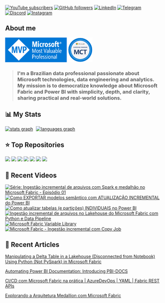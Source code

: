 [![YouTube subscribers](https://img.shields.io/youtube/channel/subscribers/UCst_4Wi9DkGAc28uEPlHHHw?style=for-the-badge&logo=youtube&logoColor=ff0000&colorA=fff&colorB=3f4a5a)](https://www.youtube.com/@alisonpezzott?sub_confirmation=1)
[![GitHub followers](https://img.shields.io/github/followers/alisonpezzott?style=for-the-badge&logo=github&logoColor=000&colorA=fff&colorB=3f4a5a)](https://github.com/alisonpezzott)
[![LinkedIn](https://custom-icon-badges.demolab.com/badge/LinkedIn-0A66C2?logo=linkedin-white&logoColor=fff&style=for-the-badge)](https://linkedin.com/in/alisonpezzott)
[![Telegram](https://img.shields.io/badge/Telegram-2CA5E0?logo=telegram&logoColor=white&style=for-the-badge)](https://t.me/alisonpezzott)
[![Discord](https://img.shields.io/badge/Discord-%235865F2.svg?&logo=discord&logoColor=white&style=for-the-badge)](https://discord.gg/sJTDvWz9sM)
[![Instagram](https://img.shields.io/badge/Instagram-%23E4405F.svg?logo=Instagram&logoColor=white&style=for-the-badge)](https://instagram.com/alisonpezzott)  

## About me  

<div align="left">
  <a href="https://mvp.microsoft.com/pt-BR/MVP/profile/807db423-418d-4c8d-bb59-08732cdbbf34" target="_blank" rel="noreferrer"><img src="assets/mvp.png"  width="200" height="80" alt="Microsoft MVP" /></a>
  <a href="https://learn.microsoft.com/en-us/users/alisonpezzott-4199/transcript" target="_blank" rel="noreferrer"><img src="assets/mct.png"  width="80" height="80" alt="Microsoft Certified Trainer" /></a>
</div>

> ### I'm a Brazilian data professional passionate about Microsoft technologies, data engineering and analytics. My mission is to democratize knowledge about Microsoft Fabric and Power BI with simplicity, depth, and clarity, sharing practical and real-world solutions.
 
## 📊 My Stats  

<div align="left" style="display: flex; flex-direction: row; gap: 10px;">
  <a href="https://github.com/alisonpezzott"><img align="top" src="https://github-readme-stats.vercel.app/api?username=alisonpezzott&hide_title=false&hide_rank=false&show_icons=true&include_all_commits=true&count_private=true&theme=nord&disable_animations=false&locale=en&hide_border=true&order=1" alt="stats graph" /></a>
  <a href="https://github.com/alisonpezzott"><img src="https://github-readme-stats.vercel.app/api/top-langs?username=alisonpezzott&locale=en&hide_title=true&layout=compact&theme=nord&langs_count=10&hide_border=true&order=2&hide=roff,Batchfile&card_width=800" alt="languages graph" /></a>
</div>  

## ⭐ Top Repositories

<div align="left">
  <a href="https://github.com/alisonpezzott/pyfabricops"><img src="https://github-readme-stats.vercel.app/api/pin/?username=alisonpezzott&repo=pyfabricops&theme=nord&hide_border=true" /></a>
  <a href="https://github.com/alisonpezzott/pyfabricops-examples"><img src="https://github-readme-stats.vercel.app/api/pin/?username=alisonpezzott&repo=pyfabricops-examples&theme=nord&hide_border=true" /></a>
  <a href="https://github.com/alisonpezzott/pbi-docs"><img src="https://github-readme-stats.vercel.app/api/pin/?username=alisonpezzott&repo=pbi-docs&theme=nord&hide_border=true" /></a>
  <a href="https://github.com/alisonpezzott/pbi-ci-cd-isv-multi-tenant"><img src="https://github-readme-stats.vercel.app/api/pin/?username=alisonpezzott&repo=pbi-ci-cd-isv-multi-tenant&theme=nord&hide_border=true" /></a>
  <a href="https://github.com/alisonpezzott/power_bi_projects_workflow"><img src="https://github-readme-stats.vercel.app/api/pin/?username=alisonpezzott&repo=power_bi_projects_workflow&theme=nord&hide_border=true" /></a>
  <a href="https://github.com/alisonpezzott/calendar"><img src="https://github-readme-stats.vercel.app/api/pin/?username=alisonpezzott&repo=calendar&theme=nord&hide_border=true" /></a>
  <a href="https://github.com/alisonpezzott/useful-snippets"><img src="https://github-readme-stats.vercel.app/api/pin/?username=alisonpezzott&repo=useful-snippets&theme=nord&hide_border=true" /></a>
</div>  

## 🎥 Recent Videos  

<!-- BEGIN YOUTUBE-CARDS -->
[![Série: Ingestão incremental de arquivos com Spark e medalhão no Microsoft Fabric - Episódio 01](https://ytcards.demolab.com/?id=JpfkGWBSPhI&title=S%C3%A9rie%3A+Ingest%C3%A3o+incremental+de+arquivos+com+Spark+e+medalh%C3%A3o+no+Microsoft+Fabric+-+Epis%C3%B3dio+01&lang=en&timestamp=1757498436&background_color=%230d1117&title_color=%23ffffff&stats_color=%23dedede&max_title_lines=2&width=250&border_radius=5 "Série: Ingestão incremental de arquivos com Spark e medalhão no Microsoft Fabric - Episódio 01")](https://www.youtube.com/watch?v=JpfkGWBSPhI)
[![Como EXPORTAR modelos semântico com ATUALIZAÇÃO INCREMENTAL do Power BI](https://ytcards.demolab.com/?id=jbhyxP8asMY&title=Como+EXPORTAR+modelos+sem%C3%A2ntico+com+ATUALIZA%C3%87%C3%83O+INCREMENTAL+do+Power+BI&lang=en&timestamp=1756913435&background_color=%230d1117&title_color=%23ffffff&stats_color=%23dedede&max_title_lines=2&width=250&border_radius=5 "Como EXPORTAR modelos semântico com ATUALIZAÇÃO INCREMENTAL do Power BI")](https://www.youtube.com/watch?v=jbhyxP8asMY)
[![Como atualizar tabelas (e partições) INDIVIDUAIS no Power BI](https://ytcards.demolab.com/?id=AuNqQtyNu6M&title=Como+atualizar+tabelas+%28e+parti%C3%A7%C3%B5es%29+INDIVIDUAIS+no+Power+BI&lang=en&timestamp=1756764012&background_color=%230d1117&title_color=%23ffffff&stats_color=%23dedede&max_title_lines=2&width=250&border_radius=5 "Como atualizar tabelas (e partições) INDIVIDUAIS no Power BI")](https://www.youtube.com/watch?v=AuNqQtyNu6M)
[![Ingestão incremental de arquivos no Lakehouse do Microsoft Fabric com Python e Data Pipeline](https://ytcards.demolab.com/?id=IGBVDoXPAgs&title=Ingest%C3%A3o+incremental+de+arquivos+no+Lakehouse+do+Microsoft+Fabric+com+Python+e+Data+Pipeline&lang=en&timestamp=1755507632&background_color=%230d1117&title_color=%23ffffff&stats_color=%23dedede&max_title_lines=2&width=250&border_radius=5 "Ingestão incremental de arquivos no Lakehouse do Microsoft Fabric com Python e Data Pipeline")](https://www.youtube.com/watch?v=IGBVDoXPAgs)
[![Microsoft Fabric Variable Library](https://ytcards.demolab.com/?id=jG-RYbx7MCQ&title=Microsoft+Fabric+Variable+Library&lang=en&timestamp=1755169542&background_color=%230d1117&title_color=%23ffffff&stats_color=%23dedede&max_title_lines=2&width=250&border_radius=5 "Microsoft Fabric Variable Library")](https://www.youtube.com/watch?v=jG-RYbx7MCQ)
[![Microsoft Fabric - Ingestão incremental com Copy Job](https://ytcards.demolab.com/?id=YNqpvy9vQV0&title=Microsoft+Fabric+-+Ingest%C3%A3o+incremental+com+Copy+Job&lang=en&timestamp=1754391663&background_color=%230d1117&title_color=%23ffffff&stats_color=%23dedede&max_title_lines=2&width=250&border_radius=5 "Microsoft Fabric - Ingestão incremental com Copy Job")](https://www.youtube.com/watch?v=YNqpvy9vQV0)
<!-- END YOUTUBE-CARDS -->


## 📝 Recent Articles  

[Manipulating a Delta Table in a Lakehouse (Disconnected from Notebook) Using Python (Not PySpark) in Microsoft Fabric](https://www.linkedin.com/pulse/manipulating-delta-table-lakehouse-disconnected-from-notebook-alison-jfyyf/?trackingId=UxsVtBhLTzeNzuYammFkrQ%3D%3D)  

[Automating Power BI Documentation: Introducing PBI-DOCS](https://www.linkedin.com/pulse/automating-power-bi-documentation-introducing-pbi-docs-alison-pezzott-omvkf/?trackingId=QpgtJB2IQsuUEuajt7j%2BCw%3D%3D)  

[CI/CD com Microsoft Fabric na prática | AzureDevOps | YAML | Fabric REST APIs](https://www.linkedin.com/pulse/cicd-com-microsoft-fabric-na-pr%25C3%25A1tica-azuredevops-yaml-alison-pezzott-clbrf/?trackingId=QpgtJB2IQsuUEuajt7j%2BCw%3D%3D)  

[Explorando a Arquitetura Medallion com Microsoft Fabric](https://www.linkedin.com/pulse/explorando-arquitetura-medallion-com-microsoft-fabric-alison-pezzott-ptdjf/?trackingId=QpgtJB2IQsuUEuajt7j%2BCw%3D%3D)  

